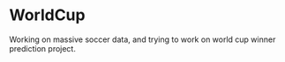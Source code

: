# WorldCup
Working on massive soccer data, and trying to work on world cup winner prediction project. 

